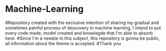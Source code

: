 # Machine-Learning

#Repository created with the exclusive intention of sharing my gradual and sometimes painful process of descovery in machine learning, I intend to put every code made, model created and knowlegde that I'm able to absorb here.
#Since I'm a newbie in this subject, this repository is gonna be public, all information about the theme is accepted.
#Thank you
